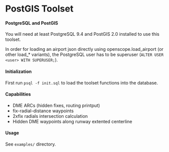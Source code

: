 # PostGIS Toolset

#### PostgreSQL and PostGIS
You will need at least PostgreSQL 9.4 and PostGIS 2.0 installed to use this toolset.

In order for loading an airport json directly using openscope.load_airport (or other load_* variants), the PostgreSQL user has to be superuser (`ALTER USER <user> WITH SUPERUSER;`).

#### Initialization

First run `psql -f init.sql` to load the toolset functions into the database.

#### Capabilities

- DME ARCs (hidden fixes, routing printput)
- fix-radial-distance waypoints
- 2xfix radials intersection calculation
- Hidden DME waypoints along runway extented centerline

#### Usage

See `examples/` directory.
